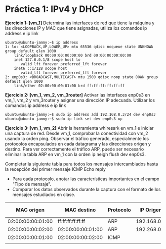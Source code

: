# Práctica 1: IPv4 y DHCP

**Ejercicio 1: [vm_1]** Determina las interfaces de red que tiene la máquina y las direcciones IP y MAC que tiene asignadas, utiliza los comandos ip address e ip link

```shell
ubuntu@ubuntu-jammy:~$ ip address
1: lo: <LOOPBACK,UP,LOWER_UP> mtu 65536 qdisc noqueue state UNKNOWN group default qlen 1000
    link/loopback 00:00:00:00:00:00 brd 00:00:00:00:00:00
    inet 127.0.0.1/8 scope host lo
       valid_lft forever preferred_lft forever
    inet6 ::1/128 scope host
       valid_lft forever preferred_lft forever
2: enp0s3: <BROADCAST,MULTICAST> mtu 1500 qdisc noop state DOWN group default qlen 1000
    link/ether 02:00:00:00:01:00 brd ff:ff:ff:ff:ff:ff

```

**Ejercicio 2: [vm_1, vm_2, vm_3router]** Activar las interfaces enp0s3 en vm_1, vm_2 y vm_3router y asignar una dirección IP adecuada. Utilizar los comandos ip address e ip link

```shell
ubuntu@ubuntu-jammy:~$ sudo ip address add 192.168.0.3/24 dev enp0s3
ubuntu@ubuntu-jammy:~$ sudo ip link set dev enp0s3 up
```

**Ejercicio 3: [vm_1, vm_2]** Abrir la herramienta whiresark en vm_1 e iniciar una captura de red. Desde vm_1, comprobar la conectividad con vm_2 usando la orden ping. Observar el tráfico generado, especialmente los protocolos encapsulados en cada datagrama y las direcciones origen y destino. Para ver correctamente el tráfico ARP, puede ser necesario eliminar la tabla ARP en vm_1 con la orden ip neigh flush dev enp0s3.

Completar la siguiente tabla para todos los mensajes intercambiados hasta la recepción del primer mensaje ICMP Echo reply

- Para cada protocolo, anotar las características importantes en el campo "Tipo de mensaje".
- Comparar los datos observados durante la captura con el formato de los mensajes estudiados en clase.

| MAC origen        | MAC destino       | Protocolo | IP Origen   | IP destino  | Tipo de mensaje |
| ----------------- | ----------------- | --------- | ----------- | ----------- | --------------- |
| 02:00:00:00:01:00 | ff:ff:ff:ff:ff:ff | ARP       | 192.168.0.1 | Broadcast   | Request         |
| 02:00:00:00:02:00 | 02:00:00:00:01:00 | ARP       | 192.268.0.2 | 192.268.0.1 | Reply           |
| 02:00:00:00:01:00 | 02:00:00:00:02:00 | ICMP      |             |             |                 |
|                   |                   |           |             |             |                 |
